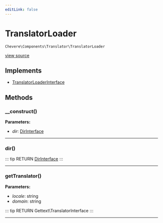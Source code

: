```yaml
---
editLink: false
---
```


# TranslatorLoader

`Chevere\Components\Translator\TranslatorLoader`

[view source](https://github.com/chevere/chevere/blob/master/src/Chevere/Components/Translator/TranslatorLoader.php)

## Implements

- [TranslatorLoaderInterface](../../Interfaces/Translator/TranslatorLoaderInterface.md)

## Methods

### __construct()

**Parameters:**

- *dir*: [DirInterface](../../Interfaces/Filesystem/DirInterface.md)

---

### dir()

::: tip RETURN
[DirInterface](../../Interfaces/Filesystem/DirInterface.md)
:::

---

### getTranslator()

**Parameters:**

- *locale*: string
- *domain*: string

::: tip RETURN
Gettext\TranslatorInterface
:::

---
